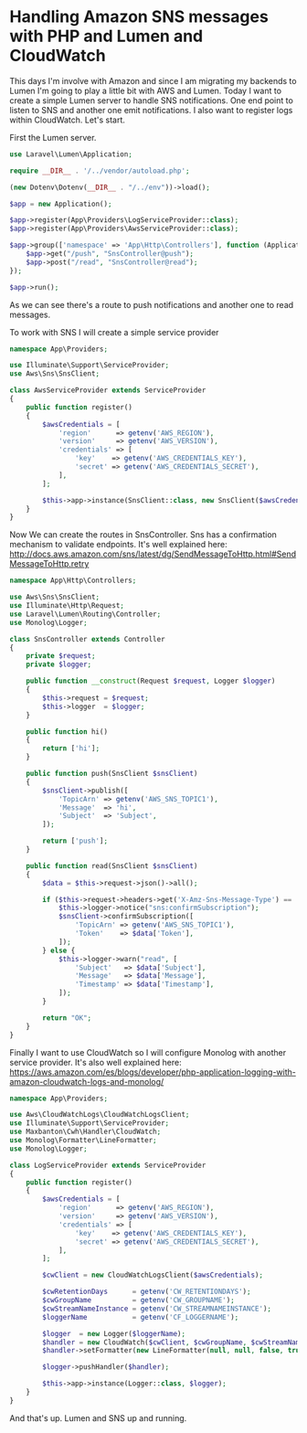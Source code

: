 Handling Amazon SNS messages with PHP and Lumen and CloudWatch
======

This days I'm involve with Amazon and since I am migrating my backends to Lumen I'm going to play a little bit with AWS and Lumen. Today I want to create a simple Lumen server to handle SNS notifications. One end point to listen to SNS and another one emit notifications. I also want to register logs within CloudWatch. Let's start.


First the Lumen server. 

```php
use Laravel\Lumen\Application;

require __DIR__ . '/../vendor/autoload.php';

(new Dotenv\Dotenv(__DIR__ . "/../env"))->load();

$app = new Application();

$app->register(App\Providers\LogServiceProvider::class);
$app->register(App\Providers\AwsServiceProvider::class);

$app->group(['namespace' => 'App\Http\Controllers'], function (Application $app) {
    $app->get("/push", "SnsController@push");
    $app->post("/read", "SnsController@read");
});

$app->run();
```

As we can see there's a route to push notifications and another one to read messages.

To work with SNS I will create a simple service provider

```php
namespace App\Providers;

use Illuminate\Support\ServiceProvider;
use Aws\Sns\SnsClient;

class AwsServiceProvider extends ServiceProvider
{
    public function register()
    {
        $awsCredentials = [
            'region'      => getenv('AWS_REGION'),
            'version'     => getenv('AWS_VERSION'),
            'credentials' => [
                'key'    => getenv('AWS_CREDENTIALS_KEY'),
                'secret' => getenv('AWS_CREDENTIALS_SECRET'),
            ],
        ];

        $this->app->instance(SnsClient::class, new SnsClient($awsCredentials));
    }
}
```

Now We can create the routes in SnsController. Sns has a confirmation mechanism to validate endpoints. It's well explained here: http://docs.aws.amazon.com/sns/latest/dg/SendMessageToHttp.html#SendMessageToHttp.retry

```php
namespace App\Http\Controllers;

use Aws\Sns\SnsClient;
use Illuminate\Http\Request;
use Laravel\Lumen\Routing\Controller;
use Monolog\Logger;

class SnsController extends Controller
{
    private $request;
    private $logger;

    public function __construct(Request $request, Logger $logger)
    {
        $this->request = $request;
        $this->logger  = $logger;
    }

    public function hi()
    {
        return ['hi'];
    }

    public function push(SnsClient $snsClient)
    {
        $snsClient->publish([
            'TopicArn' => getenv('AWS_SNS_TOPIC1'),
            'Message'  => 'hi',
            'Subject'  => 'Subject',
        ]);

        return ['push'];
    }

    public function read(SnsClient $snsClient)
    {
        $data = $this->request->json()->all();

        if ($this->request->headers->get('X-Amz-Sns-Message-Type') == 'SubscriptionConfirmation') {
            $this->logger->notice("sns:confirmSubscription");
            $snsClient->confirmSubscription([
                'TopicArn' => getenv('AWS_SNS_TOPIC1'),
                'Token'    => $data['Token'],
            ]);
        } else {
            $this->logger->warn("read", [
                'Subject'   => $data['Subject'],
                'Message'   => $data['Message'],
                'Timestamp' => $data['Timestamp'],
            ]);
        }

        return "OK";
    }
}
```

Finally I want to use CloudWatch so I will configure Monolog with another service provider. It's also well explained here: https://aws.amazon.com/es/blogs/developer/php-application-logging-with-amazon-cloudwatch-logs-and-monolog/

```php
namespace App\Providers;

use Aws\CloudWatchLogs\CloudWatchLogsClient;
use Illuminate\Support\ServiceProvider;
use Maxbanton\Cwh\Handler\CloudWatch;
use Monolog\Formatter\LineFormatter;
use Monolog\Logger;

class LogServiceProvider extends ServiceProvider
{
    public function register()
    {
        $awsCredentials = [
            'region'      => getenv('AWS_REGION'),
            'version'     => getenv('AWS_VERSION'),
            'credentials' => [
                'key'    => getenv('AWS_CREDENTIALS_KEY'),
                'secret' => getenv('AWS_CREDENTIALS_SECRET'),
            ],
        ];

        $cwClient = new CloudWatchLogsClient($awsCredentials);

        $cwRetentionDays      = getenv('CW_RETENTIONDAYS');
        $cwGroupName          = getenv('CW_GROUPNAME');
        $cwStreamNameInstance = getenv('CW_STREAMNAMEINSTANCE');
        $loggerName           = getenv('CF_LOGGERNAME');

        $logger  = new Logger($loggerName);
        $handler = new CloudWatch($cwClient, $cwGroupName, $cwStreamNameInstance, $cwRetentionDays);
        $handler->setFormatter(new LineFormatter(null, null, false, true));

        $logger->pushHandler($handler);

        $this->app->instance(Logger::class, $logger);
    }
}
```

And that's up. Lumen and SNS up and running. 